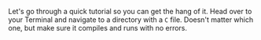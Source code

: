 Let's go through a quick tutorial so you can get the hang of it. Head over to your Terminal and navigate to a directory with a `C` file. 
Doesn't matter which one, but make sure it compiles and runs with no errors.
